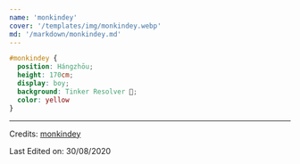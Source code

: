 ```yaml
---
name: 'monkindey'
cover: '/templates/img/monkindey.webp'
md: '/markdown/monkindey.md'
---
```



```css
#monkindey { 
  position: Hángzhōu; 
  height: 170cm; 
  display: boy; 
  background: Tinker Resolver 🔨; 
  color: yellow 
}
```

-----
Credits: [monkindey](https://github.com/monkindey)

Last Edited on: 30/08/2020